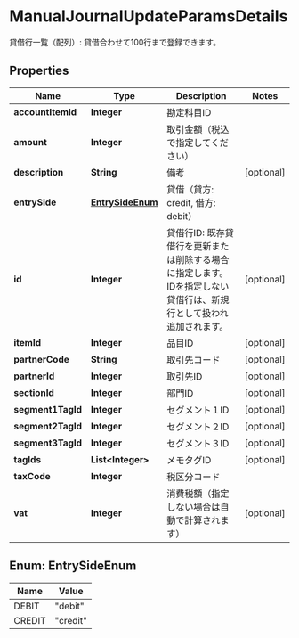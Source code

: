 

# ManualJournalUpdateParamsDetails

貸借行一覧（配列）: 貸借合わせて100行まで登録できます。
## Properties

Name | Type | Description | Notes
------------ | ------------- | ------------- | -------------
**accountItemId** | **Integer** | 勘定科目ID | 
**amount** | **Integer** | 取引金額（税込で指定してください） | 
**description** | **String** | 備考 |  [optional]
**entrySide** | [**EntrySideEnum**](#EntrySideEnum) | 貸借（貸方: credit, 借方: debit） | 
**id** | **Integer** | 貸借行ID: 既存貸借行を更新または削除する場合に指定します。IDを指定しない貸借行は、新規行として扱われ追加されます。 |  [optional]
**itemId** | **Integer** | 品目ID |  [optional]
**partnerCode** | **String** | 取引先コード |  [optional]
**partnerId** | **Integer** | 取引先ID |  [optional]
**sectionId** | **Integer** | 部門ID |  [optional]
**segment1TagId** | **Integer** | セグメント１ID |  [optional]
**segment2TagId** | **Integer** | セグメント２ID |  [optional]
**segment3TagId** | **Integer** | セグメント３ID |  [optional]
**tagIds** | **List&lt;Integer&gt;** | メモタグID |  [optional]
**taxCode** | **Integer** | 税区分コード | 
**vat** | **Integer** | 消費税額（指定しない場合は自動で計算されます） |  [optional]



## Enum: EntrySideEnum

Name | Value
---- | -----
DEBIT | &quot;debit&quot;
CREDIT | &quot;credit&quot;



